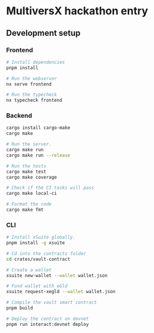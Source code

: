 # MultiversX hackathon entry

## Development setup

### Frontend

```bash
# Install dependencies
pnpm install

# Run the webserver
nx serve frontend

# Run the typecheck
nx typecheck frontend
```

### Backend

```bash
cargo install cargo-make
cargo make

# Run the server.
cargo make run
cargo make run --release

# Run the tests
cargo make test
cargo make coverage

# Check if the CI tasks will pass
cargo make local-ci

# Format the code
cargo make fmt
```

### CLI

```bash
# Install xSuite globally.
pnpm install -g xsuite

# Cd into the contracts folder
cd crates/vault-contract

# Create a wallet
xsuite new-wallet --wallet wallet.json

# Fund wallet with eGld
xsuite request-xegld --wallet wallet.json

# Compile the vault smart contract
pnpm build

# Deploy the contract on devnet
pnpm run interact:devnet deploy
```
